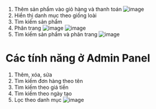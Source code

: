 1. Thêm sản phẩm vào giỏ hàng và thanh toán
![image](https://user-images.githubusercontent.com/72533416/169969005-bcbacb77-e44c-41ad-a678-c92feb57f884.png)
2. Hiển thị danh mục theo giống loài
3. Tìm kiếm sản phẩm
4. Phân trang
![image](https://user-images.githubusercontent.com/72533416/169969447-41429511-29a1-4797-808f-119d07d6f612.png)
![image](https://user-images.githubusercontent.com/72533416/169969599-dd5e4978-f621-4f13-8809-82bb84713d8c.png)
3. Tìm kiếm sản phẩm và phân trang
![image](https://user-images.githubusercontent.com/72533416/169969779-d468a2b7-01d3-4e48-8863-e8ff13beb899.png)

# Các tính năng ở Admin Panel
1. Thêm, xóa, sửa
2. Tìm kiếm đơn hàng theo tên
3. Tìm kiếm theo giá tiền
4. Tìm kiếm theo ngày tạo
5. Lọc theo danh mục
![image](https://user-images.githubusercontent.com/72543241/169781085-18f77d68-4c55-47b6-8b14-e97ef23d200a.png)
